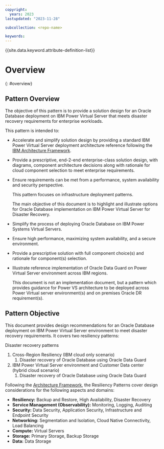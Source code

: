 ```yaml
---
copyright:
  years: 2023
lastupdated: "2023-11-28"

subcollection: <repo-name>

keywords:
---
```

{{site.data.keyword.attribute-definition-list}}

# **Overview**

{: #overview}


## Pattern Overview

The objective of this pattern is to provide a solution design for an Oracle Database deployment on IBM Power Virtual Server that meets disaster recovery requirements for enterprise workloads.

This pattern is intended to:

- Accelerate and simplify solution design by providing a standard IBM Power Virtual Server deployment architecture reference following the [IBM Architecture Framework](https://cloud.ibm.com/docs/architecture-framework?topic=architecture-framework-intro).
- Provide a prescriptive, end-2-end enterprise-class solution design, with diagrams, component architecture decisions along with rationale for cloud component selection to meet enterprise requirements.
- Ensure requirements can be met from a performance, system availability and security perspective.

  This pattern focuses on infrastructure deployment patterns.

  The main objective of this document is to highlight and illustrate options for Oracle Database implementation on IBM Power Virtual Server for Disaster Recovery.
- Simplify the process of deploying Oracle Database on IBM Power Systems Virtual Servers.
- Ensure high performance, maximizing system availability, and a secure environment.
- Provide a prescriptive solution with full component choice(s) and rationale for component(s) selection.
- Illustrate reference implementation of Oracle Data Guard on Power Virtual Server environment across IBM regions.

  This document is not an implementation document, but a pattern which provides guidance for Power VS architecture to be deployed across Power Virtual server environment(s) and on premises Oracle DR requirement(s).

## Pattern Objective

This document provides design recommendations for an Oracle Database deployment on IBM Power Virtual Server environment to meet disaster recovery requirements. It covers two resiliency patterns:

Disaster recovery patterns

1. Cross-Region Resiliency (IBM cloud only scenario)
   1. Disaster recovery of Oracle Database using Oracle Data Guard
2. IBM Power Virtual Server environment and Customer Data center (hybrid cloud scenario)
   1. Disaster recovery of Oracle Database using Oracle Data Guard

Following the [Architecture Framework](https://cloud.ibm.com/docs/architecture-framework?topic=architecture-framework-intro), the Resiliency Patterns cover design considerations for the following aspects and domains:

- **Resiliency:** Backup and Restore, High Availability, Disaster Recovery
- **Service Management (Observability):** Monitoring, Logging, Auditing
- **Security:** Data Security, Application Security, Infrastructure and Endpoint Security
- **Networking:** Segmentation and Isolation, Cloud Native Connectivity, Load Balancing
- **Compute:** Virtual Servers
- **Storage:** Primary Storage, Backup Storage
- **Data:** Data Storage

